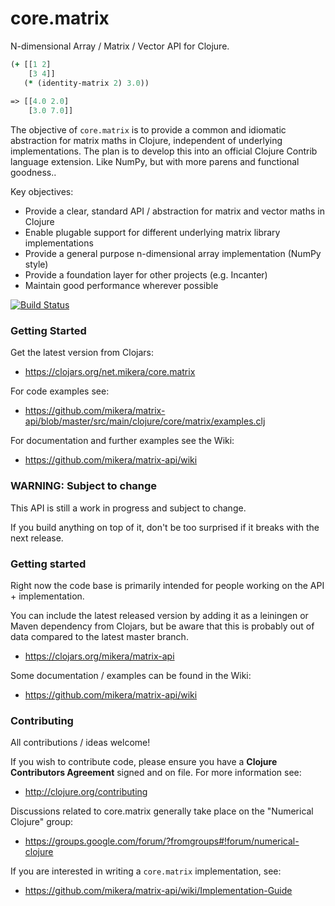 core.matrix
===========

N-dimensional Array / Matrix / Vector API for Clojure.

```clojure
(+ [[1 2] 
    [3 4]] 
   (* (identity-matrix 2) 3.0))
   
=> [[4.0 2.0] 
    [3.0 7.0]]
```

The objective of `core.matrix` is to provide a common and idiomatic abstraction for matrix maths in Clojure, 
independent of underlying implementations. The plan is to develop this 
into an official Clojure Contrib language extension. Like NumPy, but with more parens and functional goodness..

Key objectives:

 - Provide a clear, standard API / abstraction for matrix and vector maths in Clojure
 - Enable plugable support for different underlying matrix library implementations
 - Provide a general purpose n-dimensional array implementation (NumPy style)
 - Provide a foundation layer for other projects (e.g. Incanter)
 - Maintain good performance wherever possible
 
[![Build Status](https://travis-ci.org/mikera/matrix-api.png?branch=master)](https://travis-ci.org/mikera/matrix-api)
 
### Getting Started

Get the latest version from Clojars:

 -  https://clojars.org/net.mikera/core.matrix

For code examples see:

 - https://github.com/mikera/matrix-api/blob/master/src/main/clojure/core/matrix/examples.clj
 
 For documentation and further examples see the Wiki:
 
 - https://github.com/mikera/matrix-api/wiki

### WARNING: Subject to change

This API is still a work in progress and subject to change.

If you build anything on top of it, don't be too surprised if it breaks with the next release.

### Getting started

Right now the code base is primarily intended for people working on the API + implementation.

You can include the latest released version by adding it as a leiningen or Maven dependency from Clojars, but be aware that this is probably out of data compared to the latest master branch.

 - https://clojars.org/mikera/matrix-api
 
Some documentation / examples can be found in the Wiki:
 
 - https://github.com/mikera/matrix-api/wiki


### Contributing

All contributions / ideas welcome!

If you wish to contribute code, please ensure you have a **Clojure Contributors Agreement** signed and on file. For more information see:

 - http://clojure.org/contributing

Discussions related to core.matrix generally take place on the "Numerical Clojure" group:

 - https://groups.google.com/forum/?fromgroups#!forum/numerical-clojure
 
 If you are interested in writing a `core.matrix` implementation, see:
 
 - https://github.com/mikera/matrix-api/wiki/Implementation-Guide
 
